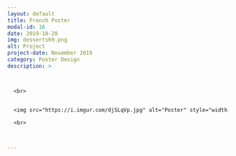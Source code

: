 ```yaml
---
layout: default
title: French Poster
modal-id: 16
date: 2019-10-20
img: desserts69.png
alt: Project
project-date: November 2019
category: Poster Design
description: >



  <br>


  <img src="https://i.imgur.com/djSLqVp.jpg" alt="Poster" style="width: 100%;"/>
  
  <br>



---
```

